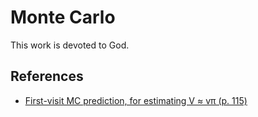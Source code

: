 # Monte Carlo

This work is devoted to God.

## References

* [First-visit MC prediction, for estimating V ≈ vπ (p. 115)](http://incompleteideas.net/book/RLbook2020.pdf)
